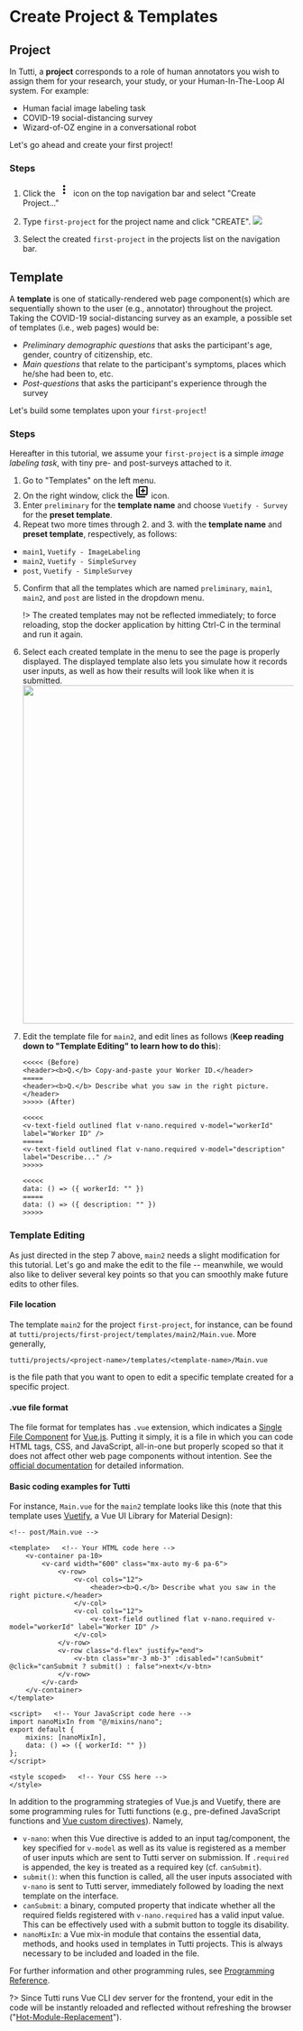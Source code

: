 # Create Project & Templates

## Project

In Tutti, a **project** corresponds to a role of human annotators you wish to assign them for your research, your study, or your Human-In-The-Loop AI system. For example:

- Human facial image labeling task
- COVID-19 social-distancing survey
- Wizard-of-OZ engine in a conversational robot

Let's go ahead and create your first project!

### Steps

1. Click the <svg width="24" height="24" viewBox="0 0 24 24"><path d="M12,16A2,2 0 0,1 14,18A2,2 0 0,1 12,20A2,2 0 0,1 10,18A2,2 0 0,1 12,16M12,10A2,2 0 0,1 14,12A2,2 0 0,1 12,14A2,2 0 0,1 10,12A2,2 0 0,1 12,10M12,4A2,2 0 0,1 14,6A2,2 0 0,1 12,8A2,2 0 0,1 10,6A2,2 0 0,1 12,4Z" /></svg> icon on the top navigation bar and select "Create Project..."
2. Type `first-project` for the project name and click "CREATE".
   <img src="./_media/create-prj-screenshot.png" />

3. Select the created `first-project` in the projects list on the navigation bar.

## Template

A **template** is one of statically-rendered web page component(s) which are sequentially shown to the user (e.g., annotator) throughout the project. Taking the COVID-19 social-distancing survey as an example, a possible set of templates (i.e., web pages) would be:

- *Preliminary demographic questions* that asks the participant's age, gender, country of citizenship, etc.
- *Main questions* that relate to the participant's symptoms, places which he/she had been to, etc.
- *Post-questions* that asks the participant's experience through the survey

Let's build some templates upon your `first-project`!

### Steps

Hereafter in this tutorial, we assume your `first-project` is a simple *image labeling task*, with tiny pre- and post-surveys attached to it.

1. Go to "Templates" on the left menu.
2. On the right window, click the <svg width="24" height="24" viewBox="0 0 24 24"><path d="M18 11H15V14H13V11H10V9H13V6H15V9H18M20 4V16H8V4H20M20 2H8C6.9 2 6 2.9 6 4V16C6 17.11 6.9 18 8 18H20C21.11 18 22 17.11 22 16V4C22 2.9 21.11 2 20 2M4 6H2V20C2 21.11 2.9 22 4 22H18V20H4V6Z" /></svg> icon.
3. Enter `preliminary` for the **template name** and choose `Vuetify - Survey` for the **preset template**.
4. Repeat two more times through 2. and 3. with the **template name** and **preset template**, respectively, as follows:
  - `main1`, `Vuetify - ImageLabeling`
  - `main2`, `Vuetify - SimpleSurvey`
  - `post`, `Vuetify - SimpleSurvey`
5. Confirm that all the templates which are named `preliminary`, `main1`, `main2`, and `post` are listed in the dropdown menu.

   !> The created templates may not be reflected immediately; to force reloading, stop the docker application by hitting Ctrl-C in the terminal and run it again.

6. Select each created template in the menu to see the page is properly displayed. The displayed template also lets you simulate how it records user inputs, as well as how their results will look like when it is submitted.
   <img src="./_media/template-demo.gif" width="600" />

7. Edit the template file for `main2`, and edit lines as follows (**Keep reading down to "Template Editing" to learn how to do this**):
    ```
    <<<<< (Before)
    <header><b>Q.</b> Copy-and-paste your Worker ID.</header>
    =====
    <header><b>Q.</b> Describe what you saw in the right picture.</header>
    >>>>> (After)

    <<<<<
    <v-text-field outlined flat v-nano.required v-model="workerId" label="Worker ID" />
    =====
    <v-text-field outlined flat v-nano.required v-model="description" label="Describe..." />
    >>>>>

    <<<<<
    data: () => ({ workerId: "" })
    =====
    data: () => ({ description: "" })
    >>>>>
    ```


### Template Editing

As just directed in the step 7 above, `main2` needs a slight modification for this tutorial.
Let's go and make the edit to the file -- meanwhile, we would also like to deliver several key points so that you can smoothly make future edits to other files.

#### File location

The template `main2` for the project `first-project`, for instance, can be found at `tutti/projects/first-project/templates/main2/Main.vue`. More generally,
```
tutti/projects/<project-name>/templates/<template-name>/Main.vue
```
is the file path that you want to open to edit a specific template created for a specific project.

#### .vue file format
The file format for templates has `.vue` extension, which indicates a [Single File Component](https://vuejs.org/v2/guide/single-file-components.html) for [Vue.js](https://vuejs.org/).
Putting it simply, it is a file in which you can code HTML tags, CSS, and JavaScript, all-in-one but properly scoped so that it does not affect other web page components without intention.
See the [official documentation](https://vuejs.org/v2/guide/single-file-components.html) for detailed information.

#### Basic coding examples for Tutti

For instance, `Main.vue` for the `main2` template looks like this (note that this template uses [Vuetify](https://vuetifyjs.com/en/), a Vue UI Library for Material Design):

```vue
<!-- post/Main.vue -->

<template>   <!-- Your HTML code here -->
    <v-container pa-10>
        <v-card width="600" class="mx-auto my-6 pa-6">
            <v-row>
                <v-col cols="12">
                    <header><b>Q.</b> Describe what you saw in the right picture.</header>
                </v-col>
                <v-col cols="12">
                    <v-text-field outlined flat v-nano.required v-model="workerId" label="Worker ID" />
                </v-col>
            </v-row>
            <v-row class="d-flex" justify="end">
                <v-btn class="mr-3 mb-3" :disabled="!canSubmit" @click="canSubmit ? submit() : false">next</v-btn>
            </v-row>
        </v-card>
    </v-container>
</template>

<script>   <!-- Your JavaScript code here -->
import nanoMixIn from "@/mixins/nano";
export default {
    mixins: [nanoMixIn],
    data: () => ({ workerId: "" })
};
</script>

<style scoped>   <!-- Your CSS here -->
</style>
```

In addition to the programming strategies of Vue.js and Vuetify, there are some programming rules for Tutti functions (e.g., pre-defined JavaScript functions and [Vue custom directives](https://vuejs.org/v2/guide/custom-directive.html)). Namely,
- `v-nano`: when this Vue directive is added to an input tag/component, the key specified for `v-model` as well as its value is registered as a member of user inputs which are sent to Tutti server on submission. If `.required` is appended, the key is treated as a required key (cf. `canSubmit`).
- `submit()`: when this function is called, all the user inputs associated with `v-nano` is sent to Tutti server, immediately followed by loading the next template on the interface.
- `canSubmit`: a binary, computed property that indicate whether all the required fields registered with `v-nano.required` has a valid input value. This can be effectively used with a submit button to toggle its disability.
- `nanoMixIn`: a Vue mix-in module that contains the essential data, methods, and hooks used in templates in Tutti projects. This is always necessary to be included and loaded in the file.

For further information and other programming rules, see [Programming Reference](/guide/ref).

?> Since Tutti runs Vue CLI dev server for the frontend, your edit in the code will be instantly reloaded and reflected without refreshing the browser ("[Hot-Module-Replacement](https://cli.vuejs.org/guide/cli-service.html#vue-cli-service-serve)").
